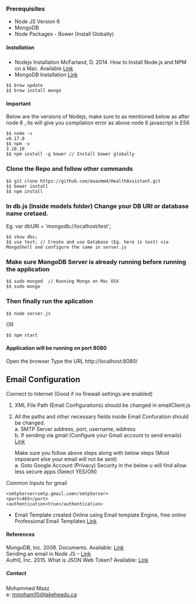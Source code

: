 ### Prerequisites
- Node JS Version 6  
- MongoDB
- Node Packages - Bower (Install Globally)

##### Installation
- Nodejs Installation
McFarland, D. 2014. How to Install Node.js and NPM on a Mac. Available [Link](http://blog.teamtree-house.com/install-node-js-npm-mac) 
- MongoDB Installation [Link](https://treehouse.github.io/installation-guides/mac/mongo-mac.html)
```
$$ brew update
$$ brew install mongo
```

#### Important
Below are the versions of Nodejs, make sure to as mentioned below as after node 6 , its will give you compilation error as above node 6 javascript is ES6
```
$$ node -v
v6.17.0
$$ npm -v
3.10.10
$$ npm install -g bower // Install bower globally

```
### Clone the Repo and follow other commands 
```
$$ git clone https://github.com/maazmmd/HealthAssistant.git
$$ bower install 
$$ npm install
```
### In db.js (Inside models folder) Change your DB URI or database name cretaed.  
Eg. var dbURI = 'mongodb://localhost/test';
```
$$ show dbs;
$$ use test; // Create and use Database (Eg. here is test) via MongoShell and configure the same in server.js   
```

### Make sure MongoDB Server is already running before running the application 
```
$$ sudo mongod  // Running Mongo on Mac OSX
$$ sudo mongo
```

### Then finally run the aplication
```
$$ node server.js
```
OR
```
$$ npm start
```
#### Application will be running on port 8080
Open the browser
Type the URL http://localhost:8080/


## Email Configuration
Connect to Internet (Good if no firewall settings are enabled)  

1. XML File Path (Email Configurations) should be changed in emailClient.js  
2. All the paths and other necessary fields inside Email Confuration should be changed.  
   a. SMTP Server address, port, username, address  
   b. If sending via gmail (Configure your Gmail account to send emails) [Link](https://www.hostinger.com/tutorials/how-to-use-free-google-smtp-server ) 
   
   Make sure you follow above steps along with below steps (Most impoerant else your email will not be sent)  
   a. Goto Google Account (Privacy) Security in the below u will find allow less secure apps (Select YES/ON)  
   
Common Inputs for gmail  
```
<smtpServer>smtp.gmail.com</smtpServer>  
<port>465</port>  
<authentication>true</authentication>
```

- Email Template created Online using Email template Engine, free online Professional Email Templates [Link](https://beefree.io/)  

#### References
MongoDB, Inc. 2008. Documents. Available: [Link](https://docs.mongodb.com/manual/core/document)  
Sending an email in Node JS – [Link](https://nodemailer.com/about/)  
Auth0, Inc. 2015. What is JSON Web Token? Available: [Link](https://jwt.io/introduction)  

##### Contact 
Mohammed Maaz  
e: mmoham10@lakeheadu.ca


